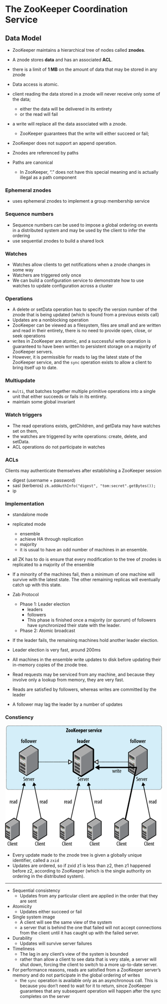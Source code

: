 # The ZooKeeper Coordination Service

## Data Model

* ZooKeeper maintains a hierarchical tree of nodes called **znodes**. 
* A znode stores **data** and has an associated **ACL**.
* there is a limit of **1 MB** on the amount of data that may be stored in any znode

* Data access is atomic.
* client reading the data stored in a znode will never receive only some of the data;
    * either the data will be delivered in its entirety 
    * or the read will fail
* a write will replace all the data associated with a znode. 
    * ZooKeeper guarantees that the write will either succeed or fail;
* ZooKeeper does not support an append operation.
* Znodes are referenced by paths
* Paths are canonical
    * In ZooKeeper, “.” does not have this special meaning and is actually illegal as a path component
    
### Ephemeral znodes

* uses ephemeral znodes to implement a group membership service


### Sequence numbers

* Sequence numbers can be used to impose a global ordering on events in a distributed system and may be used by the client to infer the ordering
* use sequential znodes to build a shared lock


### Watches

* Watches allow clients to get notifications when a znode changes in some way
* Watchers are triggered only once
* We can build a configuration service to demonstrate how to use watches to update configuration across a cluster


### Operations

* A delete or setData operation has to specify the version number of the znode that is being updated (which is found from a previous exists call)
* Updates are a nonblocking operation
* ZooKeeper can be viewed as a filesystem, files are small and are written and read in their entirety, there is no need to provide open, close, or seek operations
* writes in ZooKeeper are atomic, and a successful write operation is guaranteed to have been written to persistent storage on a majority of ZooKeeper servers. 
* However, it is permissible for reads to lag the latest state of the ZooKeeper service, and the `sync` operation exists to allow a client to bring itself up to date.


### Multiupdate

* `multi`, that batches together multiple primitive operations into a single unit that either succeeds or fails in its entirety.
* maintain some global invariant


### Watch triggers

* The read operations exists, getChildren, and getData may have watches set on them,
* the watches are triggered by write operations: create, delete, and setData. 
* ACL operations do not participate in watches

### ACLs

Clients may authenticate themselves after establishing a ZooKeeper session

* digest    (username + password)
* sasl      (kerberos)
    `zk.addAuthInfo("digest", "tom:secret".getBytes());`
* ip


### Implementation

* standalone mode
* replicated mode
    * ensemble
    * achieve HA through replication
    * majority
    * it is usual to have an odd number of machines in an ensemble.
* all ZK has to do is ensure that every modification to the tree of znodes is replicated to a majority of the ensemble 
* If a minority of the machines fail, then a minimum of one machine will survive with the latest state. The other remaining replicas will eventually catch up with this state.
* Zab Protocol
    * Phase 1: Leader election 
        * leaders 
        * followers 
        * This phase is finished once a majority (or quorum) of followers have synchronized their state with the leader.
    * Phase 2: Atomic broadcast
* If the leader fails, the remaining machines hold another leader election.
* Leader election is very fast, around 200ms
* All machines in the ensemble write updates to disk before updating their in-memory copies of the znode tree. 
* Read requests may be serviced from any machine, and because they involve only a lookup from memory, they are very fast.

* Reads are satisfied by followers, whereas writes are committed by the leader
* A follower may lag the leader by a number of updates

### Constiency

![](.zk_images/zk_rw_flow.png)

* Every update made to the znode tree is given a globally unique identifier, called a `zxid`
* Updates are ordered, so if zxid z1 is less than z2, then z1 happened before z2, according to ZooKeeper (which is the single authority on ordering in the distributed system).

----
- Sequential consistency
    - Updates from any particular client are applied in the order that they are sent 
- Atomicity
    - Updates either succeed or fail   
- Single system image
    - A client will see the same view of the system
    - a server that is behind the one that failed will not accept connections from the client until it has caught up with the failed server. 
- Durability
    - Updates will survive server failures 
- Timeliness
    - The lag in any client’s view of the system is bounded 
    - rather than allow a client to see data that is very stale, a server will shut down, forcing the client to switch to a more up-to-date server.
- For performance reasons, reads are satisfied from a ZooKeeper server’s memory and do not participate in the global ordering of writes
    - the `sync` operation is available only as an asynchronous call. This is because you don’t need to wait for it to return, since ZooKeeper guarantees that any subsequent operation will happen after the sync completes on the server 



